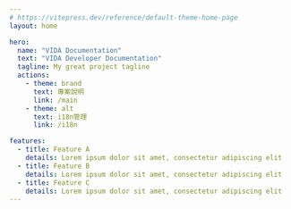 ```yaml
---
# https://vitepress.dev/reference/default-theme-home-page
layout: home

hero:
  name: "VIDA Documentation"
  text: "VIDA Developer Documentation"
  tagline: My great project tagline
  actions:
    - theme: brand
      text: 專案說明
      link: /main
    - theme: alt
      text: i18n管理
      link: /i18n

features:
  - title: Feature A
    details: Lorem ipsum dolor sit amet, consectetur adipiscing elit
  - title: Feature B
    details: Lorem ipsum dolor sit amet, consectetur adipiscing elit
  - title: Feature C
    details: Lorem ipsum dolor sit amet, consectetur adipiscing elit
---
```


